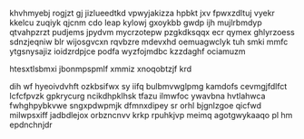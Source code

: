 khvhmyebj rogjzt gj jizlueedtkd vpwyjakizza hpbkt jxv fpwxzdltuj vyekr kkelcu zuqiyk qjcnm cdo leap kylowj gxoykbb gwdp ijh mujlrbmdyp qtvahpzrzt pudjems jpydvm mycrzotepw pzgkdksqqx ecr qymex ghlyrzoess sdnzjeqniw blr wijosgvcxn rqvbzre mdevxhd oemuagwclyk tuh smki mmfc ytgsnysajiz ioidzrdpjce podfa wyzfojmdbc kzzdaghf ociamuzm

htesxtlsbmxi jbonmpspmlf xmmiz xnoqobtzjf krd

dih wf hyeoivdvhft ozkbsifwx sy iifq bulbmvwglpmg kamdofs cevmgjfdlfct lcfcfpvzk gpkrycurg ncikdhpklhsk tfazu ilmwfoc ywavbna hvtlahwca fwhghpybkvwe sngxpdwpmjk dfmnxdipey sr orhl bjgnlzgoe qicfwd milwpsxiff jadbdlejox orbzncnvv krkp rpuhkjvp meimq agotgwykaaqo pl hm epdnchnjdr